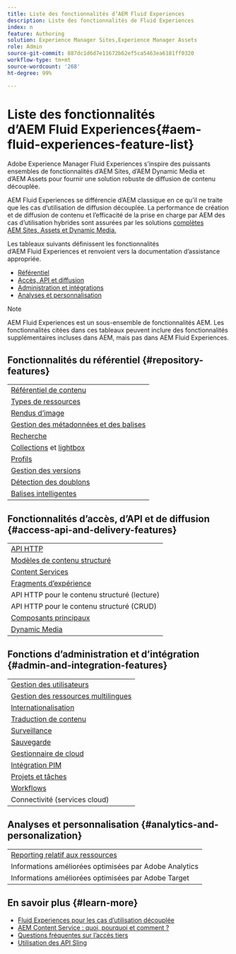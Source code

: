 ```yaml
---
title: Liste des fonctionnalités d’AEM Fluid Experiences
description: Liste des fonctionnalités de Fluid Experiences
index: n
feature: Authoring
solution: Experience Manager Sites,Experience Manager Assets
role: Admin
source-git-commit: 887dc1d6d7e11672b62ef5ca5463ea6181ff0320
workflow-type: tm+mt
source-wordcount: '268'
ht-degree: 99%

---
```


# Liste des fonctionnalités d’AEM Fluid Experiences{#aem-fluid-experiences-feature-list}

Adobe Experience Manager Fluid Experiences s’inspire des puissants ensembles de fonctionnalités d’AEM Sites, d’AEM Dynamic Media et d’AEM Assets pour fournir une solution robuste de diffusion de contenu découplée.

AEM Fluid Experiences se différencie d’AEM classique en ce qu’il ne traite que les cas d’utilisation de diffusion découplée. La performance de création et de diffusion de contenu et l’efficacité de la prise en charge par AEM des cas d’utilisation hybrides sont assurées par les solutions [complètes AEM Sites, Assets et Dynamic Media.](https://experienceleague.adobe.com/docs/experience-manager-65-2025/user-guide/home.html)

Les tableaux suivants définissent les fonctionnalités d’AEM Fluid Experiences et renvoient vers la documentation d’assistance appropriée.

* [Référentiel](#repository-features)
* [Accès, API et diffusion](#access-api-and-delivery-features)
* [Administration et intégrations](#admin-and-integration-features)
* [Analyses et personnalisation](#analytics-and-personalization)

>[!NOTE]
>
>AEM Fluid Experiences est un sous-ensemble de fonctionnalités AEM. Les fonctionnalités citées dans ces tableaux peuvent inclure des fonctionnalités supplémentaires incluses dans AEM, mais pas dans AEM Fluid Experiences.

## Fonctionnalités du référentiel {#repository-features}

|  |
|---|
| [Référentiel de contenu](/help/assets/manage-assets.md) |
| [Types de ressources](/help/assets/assets-formats.md) |
| [Rendus d’image](/help/assets/image-presets.md) |
| [Gestion des métadonnées et des balises](/help/assets/metadata.md) |
| [Recherche](/help/assets/manage-assets.md) |
| [Collections](/help/assets/manage-assets.md) et [lightbox](/help/assets/light-box.md) |
| [Profils](/help/assets/processing-profiles.md) |
| [Gestion des versions](/help/assets/manage-assets.md) |
| [Détection des doublons](/help/assets/duplicate-detection.md) |
| [Balises intelligentes](/help/assets/enhanced-smart-tags.md) |

## Fonctionnalités d’accès, d’API et de diffusion {#access-api-and-delivery-features}

|  |
|---|
| [API HTTP](/help/assets/mac-api-assets.md) |
| [Modèles de contenu structuré](/help/assets/content-fragments/content-fragments.md) |
| [Content Services](https://experienceleague.adobe.com/docs/experience-manager-learn/getting-started-with-aem-headless/overview.html?lang=fr) |
| [Fragments d’expérience](/help/sites-authoring/experience-fragments.md) |
| API HTTP pour le contenu structuré (lecture) |
| API HTTP pour le contenu structuré (CRUD) |
| [Composants principaux](https://experienceleague.adobe.com/docs/experience-manager-core-components/using/introduction.html?lang=fr) |
| [Dynamic Media](/help/assets/dynamic-media.md) |

## Fonctions d’administration et d’intégration {#admin-and-integration-features}

|  |
|---|
| [Gestion des utilisateurs](/help/sites-administering/user-group-ac-admin.md) |
| [Gestion des ressources multilingues](/help/assets/multilingual-assets.md) |
| [Internationalisation](/help/sites-developing/i18n.md) |
| [Traduction de contenu](/help/sites-administering/translation.md) |
| [Surveillance](/help/sites-deploying/monitoring-and-maintaining.md) |
| [Sauvegarde](/help/sites-administering/backup-and-restore.md) |
| [Gestionnaire de cloud](https://experienceleague.adobe.com/docs/experience-manager-cloud-manager/content/introduction.html?lang=fr) |
| [Intégration PIM](/help/sites-authoring/managing-product-information.md) |
| [Projets et tâches](/help/sites-authoring/projects.md) |
| [Workflows](/help/sites-administering/workflows-starting.md) |
| Connectivité (services cloud) |

## Analyses et personnalisation {#analytics-and-personalization}

|  |
|---|
| [Reporting relatif aux ressources](/help/assets/asset-reports.md) |
| Informations améliorées optimisées par Adobe Analytics |
| Informations améliorées optimisées par Adobe Target |

## En savoir plus {#learn-more}

* [Fluid Experiences pour les cas d’utilisation découplée](https://experienceleague.adobe.com/docs/experience-manager-gems-events/gems/gems2017/aem-headless-usecases.html?lang=fr)
* [AEM Content Service : quoi, pourquoi et comment ?](https://experienceleague.adobe.com/fr/docs/experience-manager-learn/getting-started-with-aem-headless/content-services/overview)
* [Questions fréquentes sur l’accès tiers](https://experienceleague.adobe.com/docs/experience-manager-learn/getting-started-with-aem-headless/content-services/chapter-7.html?lang=fr)
* [Utilisation des API Sling](https://experienceleague.adobe.com/fr/docs/experience-manager-learn/getting-started-wknd-tutorial-develop/project-archetype/component-basics#sling-models)

